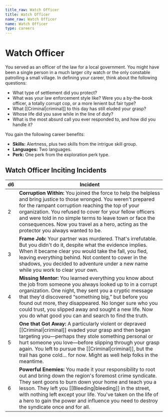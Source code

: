```yaml
---
title_raw: Watch Officer
title: Watch Officer
name_raw: Watch Officer
name: Watch Officer
type: careers
---
```


# Watch Officer

You served as an officer of the law for a local government. You might have been a single person in a much larger city watch or the only constable patrolling a small village. In defining your career, think about the following questions:

- What type of settlement did you protect?
- What was your law enforcement style like? Were you a by-the-book officer, a totally corrupt cop, or a more lenient but fair type?
- What [[Criminal|criminal]] to this day has still eluded your grasp?
- Whose life did you save while in the line of duty?
- What is the most absurd call you ever responded to, and how did you handle it?

You gain the following career benefits:

- **Skills:** Alertness, plus two skills from the intrigue skill group.
- **Languages:** Two languages.
- **Perk:** One perk from the exploration perk type.

## Watch Officer Inciting Incidents

| d6  | Incident                                                                                                                                                                                                                                                                                                                                                                                                     |
| --- | ------------------------------------------------------------------------------------------------------------------------------------------------------------------------------------------------------------------------------------------------------------------------------------------------------------------------------------------------------------------------------------------------------------ |
| 2   | **Corruption Within:** You joined the force to help the helpless and bring justice to those wronged. You weren't prepared for the rampant corruption reaching the top of your organization. You refused to cover for your fellow officers and were told in no simple terms to leave town or face the consequences. Now you travel as a hero, acting as the protector you always wanted to be.                |
| 3   | **Frame Job:** Your partner was murdered. That's irrefutable. But you didn't do it, despite what the evidence implies. When it became clear you would take the fall, you fled, leaving everything behind. Not content to cower in the shadows, you decided to adventure under a new name while you work to clear your own.                                                                                   |
| 4   | **Missing Mentor:** You learned everything you know about the job from someone you always looked up to in a corrupt organization. One night, they sent you a cryptic message that they'd discovered “something big,” but before you found out more, they disappeared. No longer sure who you could trust, you slipped away and sought a new life. Now you do what good you can and search to find the truth. |
| 5   | **One that Got Away:** A particularly violent or depraved [[Criminal\|criminal]] evaded your grasp and then began targeting you—perhaps they stole something personal or hurt someone you love—before slipping through your grasp again. You left to pursue the [[Criminal\|criminal]], but the trail has gone cold… for now. Might as well help folks in the meantime.                                      |
| 6   | **Powerful Enemies:** You made it your responsibility to root out and bring down the region's foremost crime syndicate. They sent goons to burn down your home and teach you a lesson. They left you [[Bleeding\|bleeding]] in the street, with nothing left except your life. You've taken on the life of a hero to gain the power and influence you need to destroy the syndicate once and for all.        |
